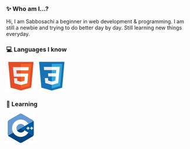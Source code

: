### ✨ Who am I...?

Hi, I am Sabbosachi a beginner in web development & programming. I am still a newbie and trying to do better day by day. Still learning new things everyday.


### 💻 Languages I know

![HTML5](assets/HTML5%20original.svg) ![CSS3](assets/CSS3%20original.svg)


### 📖 Learning

![Javascript](assets/C++%20original.svg)
